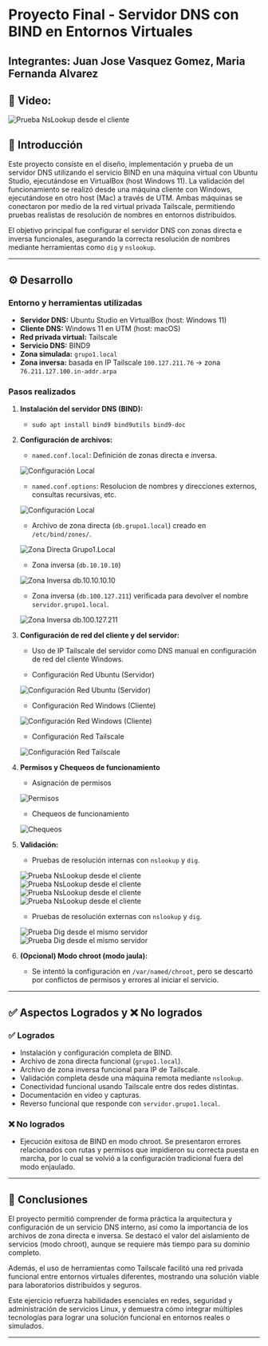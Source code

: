 # Proyecto Final - Servidor DNS con BIND en Entornos Virtuales

## Integrantes: Juan Jose Vasquez Gomez, Maria Fernanda Alvarez

## 🎥 **Video:** 

![Prueba NsLookup desde el cliente](capturas/PruebaNsLookup.jpeg)

## 📌 Introducción

Este proyecto consiste en el diseño, implementación y prueba de un servidor DNS utilizando el servicio BIND en una máquina virtual con Ubuntu Studio, ejecutándose en VirtualBox (host Windows 11). La validación del funcionamiento se realizó desde una máquina cliente con Windows, ejecutándose en otro host (Mac) a través de UTM. Ambas máquinas se conectaron por medio de la red virtual privada Tailscale, permitiendo pruebas realistas de resolución de nombres en entornos distribuidos.

El objetivo principal fue configurar el servidor DNS con zonas directa e inversa funcionales, asegurando la correcta resolución de nombres mediante herramientas como `dig` y `nslookup`.

---

## ⚙️ Desarrollo

### Entorno y herramientas utilizadas

- **Servidor DNS:** Ubuntu Studio en VirtualBox (host: Windows 11)
- **Cliente DNS:** Windows 11 en UTM (host: macOS)
- **Red privada virtual:** Tailscale
- **Servicio DNS:** BIND9
- **Zona simulada:** `grupo1.local`
- **Zona inversa:** basada en IP Tailscale `100.127.211.76` → zona `76.211.127.100.in-addr.arpa`

### Pasos realizados

1. **Instalación del servidor DNS (BIND):**
   - `sudo apt install bind9 bind9utils bind9-doc`

2. **Configuración de archivos:**
   
   - `named.conf.local`: Definición de zonas directa e inversa.

   ![Configuración Local](capturas/ConfiguracionLocal.jpeg)

   - `named.conf.options`: Resolucion de nombres y direcciones externos, consultas recursivas, etc.

   ![Configuración Local](capturas/ConfiguracionOptions.jpeg)
     
   - Archivo de zona directa (`db.grupo1.local`) creado en `/etc/bind/zones/`.
  
   ![Zona Directa Grupo1.Local](capturas/ZonaDirecta.jpeg)

   - Zona inversa (`db.10.10.10`)
   
   ![Zona Inversa db.10.10.10.10](capturas/ZonaInversa1.jpeg)

   - Zona inversa (`db.100.127.211`) verificada para devolver el nombre `servidor.grupo1.local`.
     
   ![Zona Inversa db.100.127.211](capturas/ZonaInversa2.jpeg)

4. **Configuración de red del cliente y del servidor:**
   - Uso de IP Tailscale del servidor como DNS manual en configuración de red del cliente Windows.

   - Configuración Red Ubuntu (Servidor)
     
   ![Configuración Red Ubuntu (Servidor)](capturas/RedUbuntuVM.jpeg)

   - Configuración Red Windows (Cliente)
     
   ![Configuración Red Windows (Cliente)](capturas/RedWindowsVM.jpeg)

   - Configuración Red Tailscale
     
   ![Configuración Red Tailscale](capturas/RedTailscale.jpeg)

6. **Permisos y Chequeos de funcionamiento**

   - Asignación de permisos

   ![Permisos](capturas/Permisos1.jpeg)

   - Chequeos de funcionamiento

   ![Chequeos](capturas/Chequeos.jpeg)

7. **Validación:**
   - Pruebas de resolución internas con `nslookup` y `dig`.
   
   ![Prueba NsLookup desde el cliente](capturas/PruebaNsLookup.jpeg)
   ![Prueba NsLookup desde el cliente](capturas/PruebaNsLookup3.png)
   ![Prueba NsLookup desde el cliente](capturas/PruebaNsLookup2.png)
   ![Prueba NsLookup desde el cliente](capturas/PruebaNsLookup4.jpeg)

   - Pruebas de resolución externas con `nslookup` y `dig`.
   
   ![Prueba Dig desde el mismo servidor](capturas/PruebaDig.jpeg)
   ![Prueba Dig desde el mismo servidor](capturas/PruebaDig2.jpeg)
   

9. **(Opcional) Modo chroot (modo jaula):**
   - Se intentó la configuración en `/var/named/chroot`, pero se descartó por conflictos de permisos y errores al iniciar el servicio.

---

## ✅ Aspectos Logrados y ❌ No logrados

### ✅ Logrados

- Instalación y configuración completa de BIND.
- Archivo de zona directa funcional (`grupo1.local`).
- Archivo de zona inversa funcional para IP de Tailscale.
- Validación completa desde una máquina remota mediante `nslookup`.
- Conectividad funcional usando Tailscale entre dos redes distintas.
- Documentación en video y capturas.
- Reverso funcional que responde con `servidor.grupo1.local`.

### ❌ No logrados

- Ejecución exitosa de BIND en modo chroot. Se presentaron errores relacionados con rutas y permisos que impidieron su correcta puesta en marcha, por lo cual se volvió a la configuración tradicional fuera del modo enjaulado.

---

## 🧠 Conclusiones

El proyecto permitió comprender de forma práctica la arquitectura y configuración de un servicio DNS interno, así como la importancia de los archivos de zona directa e inversa. Se destacó el valor del aislamiento de servicios (modo chroot), aunque se requiere más tiempo para su dominio completo.

Además, el uso de herramientas como Tailscale facilitó una red privada funcional entre entornos virtuales diferentes, mostrando una solución viable para laboratorios distribuidos y seguros.

Este ejercicio refuerza habilidades esenciales en redes, seguridad y administración de servicios Linux, y demuestra cómo integrar múltiples tecnologías para lograr una solución funcional en entornos reales o simulados.

---
